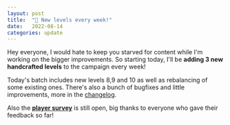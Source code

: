```yaml
---
layout: post
title:  "🧭 New levels every week!"
date:   2022-08-14
categories: update
---
```


Hey everyone, I would hate to keep you starved for content while
I'm working on the bigger improvements. So starting today, I'll be
 **adding 3 new handcrafted levels** to the campaign every week!

Today's batch includes new levels 8,9 and 10 as well as rebalancing of some existing ones. There's also a bunch of bugfixes and little improvements, more in the [changelog](/changelog). 

Also the <b><a href="https://docs.google.com/forms/d/e/1FAIpQLSce99wG3nUVDI5WbqqvLCXgBGUVFJolhqvTwJOWmyWDDjoTNg/viewform?usp=sf_link">player survey</a></b> is still open,
big thanks to everyone who gave their feedback so far!
